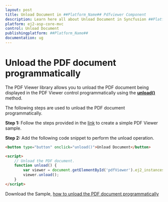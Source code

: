 ```yaml
---
layout: post
title: Unload Document in ##Platform_Name## Pdfviewer Component
description: Learn here all about Unload Document in Syncfusion ##Platform_Name## Pdfviewer component and more.
platform: ej2-asp-core-mvc
control: Unload Document
publishingplatform: ##Platform_Name##
documentation: ug
---
```



# Unload the PDF document programmatically

The PDF Viewer library allows you to unload the PDF document being displayed in the PDF Viewer control programmatically using the [**unload()**](https://ej2.syncfusion.com/documentation/api/pdfviewer/#unload) method.

The following steps are used to unload the PDF document programmatically.

**Step 1:** Follow the steps provided in the [link](https://ej2.syncfusion.com/aspnetcore/documentation/pdfviewer/getting-started/) to create a simple PDF Viewer sample.

**Step 2:** Add the following code snippet to perform the unload operation.

```html
<button type="button" onclick="unload()">Unload Document</button>

<script>
    // Unload the PDF document.
    function unload() {
        var viewer = document.getElementById('pdfViewer').ej2_instances[0];
        viewer.unload();
    }
</script>
```

Download the Sample, [how to unload the PDF document programmatically](https://www.syncfusion.com/downloads/support/directtrac/general/ze/EJ2CoreSample1768814962.zip)